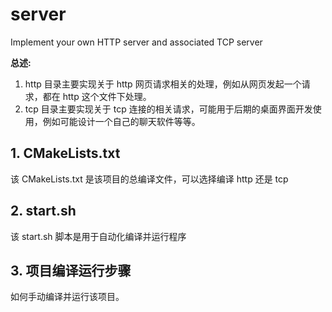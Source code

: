 # server
Implement your own HTTP server and associated TCP server

**总述:**

1. http 目录主要实现关于 http 网页请求相关的处理，例如从网页发起一个请求，都在 http 这个文件下处理。
2. tcp 目录主要实现关于 tcp 连接的相关请求，可能用于后期的桌面界面开发使用，例如可能设计一个自己的聊天软件等等。

## 1. CMakeLists.txt
该 CMakeLists.txt 是该项目的总编译文件，可以选择编译 http 还是 tcp

## 2. start.sh 
该 start.sh 脚本是用于自动化编译并运行程序

## 3. 项目编译运行步骤
如何手动编译并运行该项目。

